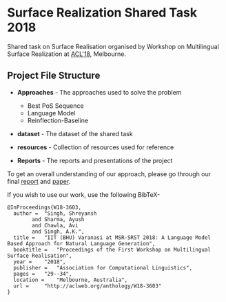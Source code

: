 # Surface Realization Shared Task 2018

Shared task on Surface Realisation organised by Workshop on Multilingual Surface Realization at [ACL'18](http://acl2018.org/), Melbourne.

Project File Structure
----------------------

* **Approaches** - The approaches used to solve the problem
	* Best PoS Sequence
	* Language Model
	* Reinflection-Baseline

* **dataset** - The dataset of the shared task

* **resources** - Collection of resources used for reference

* **Reports** - The reports and presentations of the project

To get an overall understanding of our approach, please go through our final [report](Reports/srst_report.pdf) and [paper](Reports/camera-ready-iit-bhu-varanasi.pdf).  

If you wish to use our work, use the following BibTeX-
```
@InProceedings{W18-3603,
  author = 	"Singh, Shreyansh
		and Sharma, Ayush
		and Chawla, Avi
		and Singh, A.K.",
  title = 	"IIT (BHU) Varanasi at MSR-SRST 2018: A Language Model Based Approach for Natural Language Generation",
  booktitle = 	"Proceedings of the First Workshop on Multilingual Surface Realisation",
  year = 	"2018",
  publisher = 	"Association for Computational Linguistics",
  pages = 	"29--34",
  location = 	"Melbourne, Australia",
  url = 	"http://aclweb.org/anthology/W18-3603"
}
```
